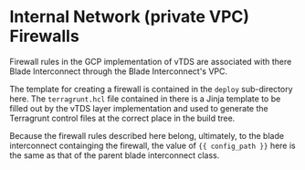 # Internal Network (private VPC) Firewalls

Firewall rules in the GCP implementation of vTDS are associated with
there Blade Interconnect through the Blade Interconnect's VPC.

The template for creating a firewall is contained in the `deploy`
sub-directory here. The `terragrunt.hcl` file contained in there is a
Jinja template to be filled out by the vTDS layer implementation and
used to generate the Terragrunt control files at the correct place in
the build tree.

Because the firewall rules described here belong, ultimately, to the
blade interconnect containging the firewall, the value of `{{
config_path }}` here is the same as that of the parent blade
interconnect class.

